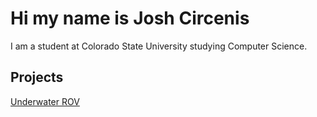 # Hi my name is Josh Circenis
I am a student at Colorado State University studying Computer Science.

## Projects
[Underwater ROV](#github.com/JoshCircenis/Underwater-ROV)
